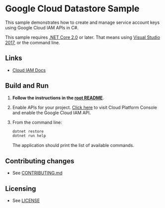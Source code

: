 # Google Cloud Datastore Sample

This sample demonstrates how to create and manage service account keys using
Google Cloud IAM APIs in C#.

This sample requires [.NET Core 2.0](https://www.microsoft.com/net/core) or
later.  That means using [Visual Studio 2017](https://www.visualstudio.com/), 
or the command line. 

## Links

- [Cloud IAM Docs](https://cloud.google.com/iam/docs/)

## Build and Run

1.  **Follow the instructions in the [root README](../../../README.md)**.

4.  Enable APIs for your project.
    [Click here](https://console.cloud.google.com/flows/enableapi?apiid=iam.googleapis.com&showconfirmation=true)
    to visit Cloud Platform Console and enable the Google Cloud IAM API.

9.  From the command line:

    ```bash
    dotnet restore
    dotnet run help
    ```

    The application should print the list of available commands.

## Contributing changes

* See [CONTRIBUTING.md](../../../CONTRIBUTING.md)

## Licensing

* See [LICENSE](../../../LICENSE)